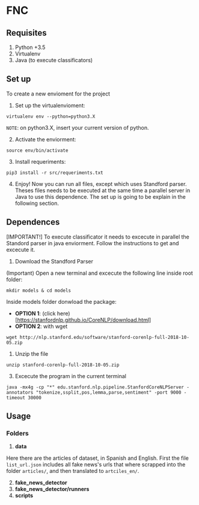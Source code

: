 # FNC

## Requisites

1. Python +3.5
2. Virtualenv
3. Java (to execute classificators)

## Set up
To create a new envioment for the project

1. Set up the virtualenvioment:
```
virtualenv env --python=python3.X
```
`NOTE`: on python3.X, insert your current version of python.

2. Activate the enviorment:
```
source env/bin/activate
```

3. Install requeriments:
```
pip3 install -r src/requeriments.txt
```
4. Enjoy!
Now you can run all files, except which uses Standford parser. Theses files needs to be executed at the same time a parallel server in Java to use this dependence. The set up is going to be explain in the following section.


## Dependences

[IMPORTANT!] To execute classificator it needs to excecute in parallel the Standord parser in java enviorment. Follow the instructions to get and excecute it.
1. Download the Standford Parser

(Important) Open a new terminal and excecute the following line inside root folder:
```
mkdir models & cd models
```

Inside models folder donwload the package:
- **OPTION 1**: (click here)[https://stanfordnlp.github.io/CoreNLP/download.html]
- **OPTION 2**: with wget

```
wget http://nlp.stanford.edu/software/stanford-corenlp-full-2018-10-05.zip
```

1. Unzip the file

```
unzip stanford-corenlp-full-2018-10-05.zip
```

3. Excecute the program in the current terminal

```
java -mx4g -cp "*" edu.stanford.nlp.pipeline.StanfordCoreNLPServer -annotators "tokenize,ssplit,pos,lemma,parse,sentiment" -port 9000 -timeout 30000
```

## Usage

### Folders

1. **data**

Here there are the articles of dataset, in Spanish and English.
First the file `list_url.json` includes all fake news's urls that where scrapped into the folder `articles/`, and then translated to `artciles_en/`.

2. **fake_news_detector**
3. **fake_news_detector/runners**
4. **scripts**







































